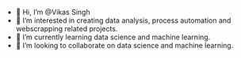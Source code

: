 - 👋 Hi, I’m @Vikas Singh
- 👀 I’m interested in creating data analysis, process automation and webscrapping related projects.
- 🌱 I’m currently learning data science and machine learning.
- 💞️ I’m looking to collaborate on data science and machine learning.

<!---
sinvik/sinvik is a ✨ special ✨ repository because its `README.md` (this file) appears on your GitHub profile.
You can click the Preview link to take a look at your changes.
--->
